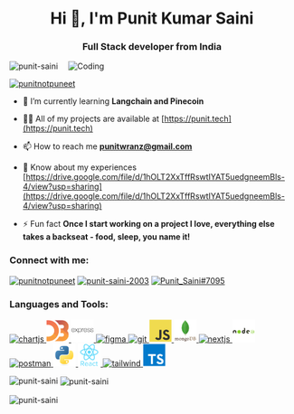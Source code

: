 
<h1 align="center">Hi 👋, I'm Punit Kumar Saini</h1>
<h3 align="center">Full Stack developer from India</h3>
<img align="right" alt="Coding" width="400" src="https://www.mandatory.com/wp-content/uploads/sites/10/gallery/silicon-valley-gifs/sv-9.gif">
<p align="left"> <img src="https://komarev.com/ghpvc/?username=punit-saini&label=Profile%20views&color=0e75b6&style=flat" alt="punit-saini" /> </p>

<p align="left"> <a href="https://twitter.com/punitnotpuneet" target="blank"><img src="https://img.shields.io/twitter/follow/punitnotpuneet?logo=twitter&style=for-the-badge" alt="punitnotpuneet" /></a> </p>

- 🌱 I’m currently learning **Langchain and Pinecoin**

- 👨‍💻 All of my projects are available at [https://punit.tech](https://punit.tech)

- 📫 How to reach me **punitwranz@gmail.com**

- 📄 Know about my experiences [https://drive.google.com/file/d/1hOLT2XxTffRswtIYAT5uedgneemBls-4/view?usp=sharing](https://drive.google.com/file/d/1hOLT2XxTffRswtIYAT5uedgneemBls-4/view?usp=sharing)

- ⚡ Fun fact **Once I start working on a project I love, everything else takes a backseat - food, sleep, you name it!**

<h3 align="left">Connect with me:</h3>
<p align="left">
<a href="https://twitter.com/punitnotpuneet" target="blank"><img align="center" src="https://raw.githubusercontent.com/rahuldkjain/github-profile-readme-generator/master/src/images/icons/Social/twitter.svg" alt="punitnotpuneet" height="30" width="40" /></a>
<a href="https://linkedin.com/in/punit-saini-2003" target="blank"><img align="center" src="https://raw.githubusercontent.com/rahuldkjain/github-profile-readme-generator/master/src/images/icons/Social/linked-in-alt.svg" alt="punit-saini-2003" height="30" width="40" /></a>
<a href="https://discord.gg/Punit_Saini#7095" target="blank"><img align="center" src="https://raw.githubusercontent.com/rahuldkjain/github-profile-readme-generator/master/src/images/icons/Social/discord.svg" alt="Punit_Saini#7095" height="30" width="40" /></a>
</p>

<h3 align="left">Languages and Tools:</h3>
<p align="left"> <a href="https://www.chartjs.org" target="_blank" rel="noreferrer"> <img src="https://www.chartjs.org/media/logo-title.svg" alt="chartjs" width="40" height="40"/> </a> <a href="https://d3js.org/" target="_blank" rel="noreferrer"> <img src="https://raw.githubusercontent.com/devicons/devicon/master/icons/d3js/d3js-original.svg" alt="d3js" width="40" height="40"/> </a> <a href="https://expressjs.com" target="_blank" rel="noreferrer"> <img src="https://raw.githubusercontent.com/devicons/devicon/master/icons/express/express-original-wordmark.svg" alt="express" width="40" height="40"/> </a> <a href="https://www.figma.com/" target="_blank" rel="noreferrer"> <img src="https://www.vectorlogo.zone/logos/figma/figma-icon.svg" alt="figma" width="40" height="40"/> </a> <a href="https://git-scm.com/" target="_blank" rel="noreferrer"> <img src="https://www.vectorlogo.zone/logos/git-scm/git-scm-icon.svg" alt="git" width="40" height="40"/> </a> <a href="https://developer.mozilla.org/en-US/docs/Web/JavaScript" target="_blank" rel="noreferrer"> <img src="https://raw.githubusercontent.com/devicons/devicon/master/icons/javascript/javascript-original.svg" alt="javascript" width="40" height="40"/> </a> <a href="https://www.mongodb.com/" target="_blank" rel="noreferrer"> <img src="https://raw.githubusercontent.com/devicons/devicon/master/icons/mongodb/mongodb-original-wordmark.svg" alt="mongodb" width="40" height="40"/> </a> <a href="https://nextjs.org/" target="_blank" rel="noreferrer"> <img src="https://cdn.worldvectorlogo.com/logos/nextjs-2.svg" alt="nextjs" width="40" height="40"/> </a> <a href="https://nodejs.org" target="_blank" rel="noreferrer"> <img src="https://raw.githubusercontent.com/devicons/devicon/master/icons/nodejs/nodejs-original-wordmark.svg" alt="nodejs" width="40" height="40"/> </a> <a href="https://postman.com" target="_blank" rel="noreferrer"> <img src="https://www.vectorlogo.zone/logos/getpostman/getpostman-icon.svg" alt="postman" width="40" height="40"/> </a> <a href="https://www.python.org" target="_blank" rel="noreferrer"> <img src="https://raw.githubusercontent.com/devicons/devicon/master/icons/python/python-original.svg" alt="python" width="40" height="40"/> </a> <a href="https://reactjs.org/" target="_blank" rel="noreferrer"> <img src="https://raw.githubusercontent.com/devicons/devicon/master/icons/react/react-original-wordmark.svg" alt="react" width="40" height="40"/> </a> <a href="https://tailwindcss.com/" target="_blank" rel="noreferrer"> <img src="https://www.vectorlogo.zone/logos/tailwindcss/tailwindcss-icon.svg" alt="tailwind" width="40" height="40"/> </a> <a href="https://www.typescriptlang.org/" target="_blank" rel="noreferrer"> <img src="https://raw.githubusercontent.com/devicons/devicon/master/icons/typescript/typescript-original.svg" alt="typescript" width="40" height="40"/> </a> </p>

<p><img align="left" src="https://github-readme-stats.vercel.app/api/top-langs?username=punit-saini&show_icons=true&locale=en&layout=compact" alt="punit-saini" /></p>

<p>&nbsp;<img align="center" src="https://github-readme-stats.vercel.app/api?username=punit-saini&show_icons=true&locale=en" alt="punit-saini" /></p>

<p><img align="center" src="https://github-readme-streak-stats.herokuapp.com/?user=punit-saini&" alt="punit-saini" /></p>
